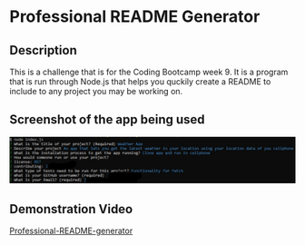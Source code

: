 # Professional README Generator

## Description
This is a challenge that is for the Coding Bootcamp week 9. It is a program that is run through Node.js that helps you quckily create a README to include to any project you may be working on.

## Screenshot of the app being used
![README-generator](./images/README-generator.jpg)

## Demonstration Video

[Professional-README-generator](https://drive.google.com/file/d/1H_KFdguQPPqSvUCfa_G1GQRPOBtikaLg/view)